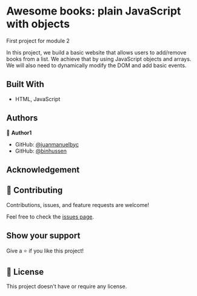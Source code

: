 # Awesome books: plain JavaScript with objects

First project for module 2

In this project, we build a basic website that allows users to add/remove books from a list. 
We achieve that by using JavaScript objects and arrays. 
We will also need to dynamically modify the DOM and add basic events.


## Built With

- HTML, JavaScript

## Authors

👤 **Author1**

- GitHub: [@juanmanuelbyc](https://github.com/juanmanuelbyc)
- GitHub: [@binhussen](https://github.com/binhussen)



## Acknowledgement



## 🤝 Contributing

Contributions, issues, and feature requests are welcome!

Feel free to check the [issues page](https://github.com/juanmanuelbyc/awesomebooks/issues).

## Show your support

Give a ⭐️ if you like this project!


## 📝 License

This project doesn't have or require any license.

